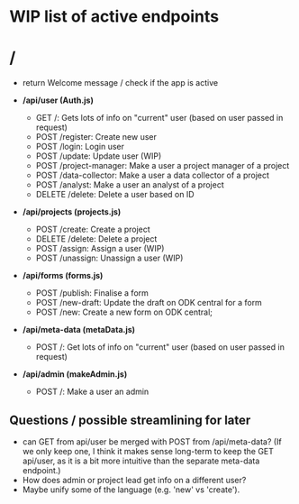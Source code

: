 # WIP list of active endpoints

# /
- return Welcome message / check if the app is active

- **/api/user (Auth.js)**
  - GET /: Gets lots of info on "current" user (based on user passed in request)
  - POST /register: Create new user
  - POST /login: Login user
  - POST /update: Update user (WIP)
  - POST /project-manager: Make a user a project manager of a project
  - POST /data-collector: Make a user a data collector of a project
  - POST /analyst: Make a user an analyst of a project
  - DELETE /delete: Delete a user based on ID
- **/api/projects (projects.js)**
  - POST /create: Create a project
  - DELETE /delete: Delete a project
  - POST /assign: Assign a user (WIP)
  - POST /unassign: Unassign a user (WIP)
- **/api/forms (forms.js)**
  - POST /publish: Finalise a form
  - POST /new-draft: Update the draft on ODK central for a form
  - POST /new: Create a new form on ODK central;
- **/api/meta-data (metaData.js)**
  - POST /: Get lots of info on "current" user (based on user passed in request)
- **/api/admin (makeAdmin.js)**
  - POST /: Make a user an admin


## Questions / possible streamlining for later
- can GET from api/user be merged with POST from /api/meta-data? (If we only keep one, I think it makes sense long-term to keep the GET api/user, as it is a bit more intuitive than the separate meta-data endpoint.)
- How does admin or project lead get info on a different user? 
- Maybe unify some of the language (e.g. 'new' vs 'create').
